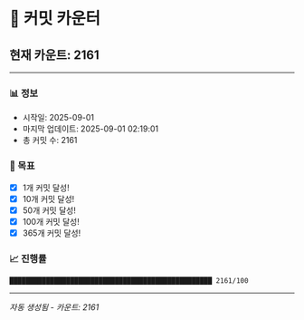 # 🔢 커밋 카운터

## 현재 카운트: 2161

---

### 📊 정보
- 시작일: 2025-09-01
- 마지막 업데이트: 2025-09-01 02:19:01
- 총 커밋 수: 2161

### 🎯 목표
- [x] 1개 커밋 달성!
- [x] 10개 커밋 달성!
- [x] 50개 커밋 달성!
- [x] 100개 커밋 달성!
- [x] 365개 커밋 달성!

### 📈 진행률
```
██████████████████████████████████████████████████ 2161/100
```

---
*자동 생성됨 - 카운트: 2161*
